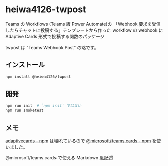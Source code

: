 # heiwa4126-twpost

Teams の Workflows (Teams 版 Power Automate)の
「Webhook 要求を受信したらチャットに投稿する」テンプレートから作った workflow の
webhook に
Adaptive Cards 形式で投稿する関数のパッケージ

twpost は "Teams Webhook Post" の略です。

## インストール

```sh
npm install @heiwa4126/twpost
```

## 開発

```sh
npm run init  # `npm init` ではない
npm run smoketest
```

## メモ

[adaptivecards - npm](https://www.npmjs.com/package/adaptivecards)
は壊れているので
[@microsoft/teams.cards - npm](https://www.npmjs.com/package/@microsoft/teams.cards)
を使いました。

@microsoft/teams.cards で使える Markdown 風記述

